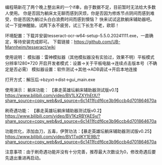 编程萌新花了两个晚上整出来的一个if串，由于数据不足，目前暂时无法给大多数人使用。
你是否因为躺床太无聊而感到厌烦，你是否因为修炼节点阴间而感到难受，你是否因为躺过头白白浪费时间而感到懊恼？
快来试试这款躺床辅助器吧。试一下提神醒脑，试两下永不疲劳，试三下长生不老，欧耶！

环境配置：下载并安装tesseract-ocr-w64-setup-5.5.0.20241111.exe，一直确定，等待安装完成即可。
下载链接：https://github.com/UB-Mannheim/tesseract/wiki

使用说明：
模拟器：雷神模拟器（其他模拟器没有实验过，效果不明）平板模式分辨率1280*720
开启开发者模式：设置->关于平板电脑->连续点击版本号（不确定是否必需）
模拟器设置：软件测试->其他->ADB调试->开启本地连接

打开方式：解压后->bzyxt->dist->gui_main.exe

使用演示：
躺床功能：   【暴走英雄坛躺床辅助器测试版v0.1】 https://www.bilibili.com/video/BV1LXZXYhEtX/?share_source=copy_web&vd_source=6c1411fcdf6ce3b96ccb4d701864670a

刷奇遇功能： 【暴走英雄坛躺床辅助器测试版v0.2】 https://www.bilibili.com/video/BV1KzRBYAESy/?share_source=copy_web&vd_source=6c1411fcdf6ce3b96ccb4d701864670a

功能优化，添加血刀，五毒，伊贺功法：【暴走英雄坛躺床辅助器测试版v0.25】 https://www.bilibili.com/video/BV1TxdKY1E9B/?share_source=copy_web&vd_source=6c1411fcdf6ce3b96ccb4d701864670a



注意事项：由于刷奇遇功能并没有十分完善，推荐最大次数设为0，修改奇遇后要先退出重进再启动。
